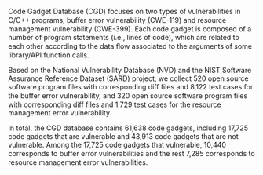 Code Gadget Database (CGD) focuses on two types of vulnerabilities in C/C++ programs, buﬀer error vulnerability (CWE-119) and resource management vulnerability (CWE-399).  Each code gadget is composed of a number of program statements (i.e., lines of code), which are related to each other according to the data ﬂow associated to the arguments of some library/API function calls.

Based on the National Vulnerability Database (NVD) and the NIST Software Assurance Reference Dataset (SARD) project, we collect 520 open source software program files with corresponding diff files and 8,122 test cases for the buﬀer error vulnerability, and 320 open source software program files with corresponding diff files and 1,729 test cases for the resource management error vulnerability.

In total, the CGD database contains 61,638 code gadgets, including 17,725 code gadgets that are vulnerable and 43,913 code gadgets that are not vulnerable. Among the 17,725 code gadgets that vulnerable, 10,440 corresponds to buﬀer error vulnerabilities and the rest 7,285 corresponds to resource management error vulnerabilities.